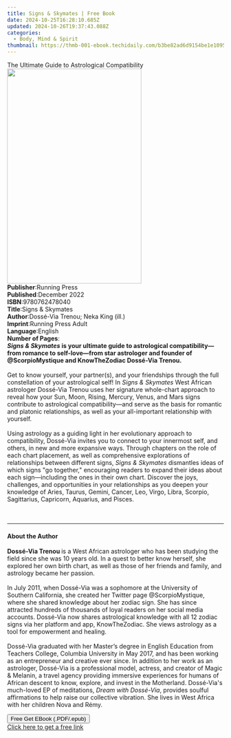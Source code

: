 ```yaml
---
title: Signs & Skymates | Free Book
date: 2024-10-25T16:28:10.685Z
updated: 2024-10-26T19:37:43.088Z
categories:
  - Body, Mind & Spirit
thumbnail: https://thmb-001-ebook.techidaily.com/b3be82ad6d9154be1e10959a7e3044d2e8076e05e3393d5718a337b5ccdbdb6b.jpg
---
```

<main id="book-container">
  <div class="flex flex-col">
    <div class="book-brief flex-1 py-6 px-4 sm:p-6 md:py-10 md:px-8">
      <!-- brief-->
      <div class="book-brief-main">
        The Ultimate Guide to Astrological Compatibility
      </div>
    </div>
    <div
      class="book-meta-info flex-1 grid gap-4 col-start-1 col-end-3 row-start-1 sm:mb-6 sm:grid-cols-4 lg:gap-6 lg:col-start-2 lg:row-end-6 lg:row-span-6 lg:mb-0"
    >
      <div
        class="book-meta-info-left place-content-center mt-4 p-4 text-sm leading-6 col-start-2 col-span-2 dark:text-slate-400"
      >
        <img
          class="w-full h-500 object-cover rounded-lg sm:h-255 sm:col-span-2 lg:col-span-full"
          src="https://img-001-ebook.techidaily.com/41636955aa5e3736bdfb7be633ef7cf5126a7467c1e708cfca84cc035ef20e72.jpg"
          alt=""
          width="312"
          height="500"
        />
      </div>
      <div
        class="book-meta-info-right mt-2 col-start-1 row-start-2 col-span-3 self-center"
      >
        <!-- meta data  -->
        <div class="flex flex-col px-4 md:px-8">
          <div class="flex-1">
            <strong>Publisher</strong>:<span class="px-2">Running Press</span>
          </div>
          <div class="flex-1">
            <strong>Published</strong>:<span class="px-2">December 2022</span>
          </div>
          <div class="flex-1">
            <strong>ISBN</strong>:<span class="px-2">9780762478040</span>
          </div>
          <div class="flex-1">
            <strong>Title</strong>:<span class="px-2"
              >Signs &amp; Skymates</span
            >
          </div>
          <div class="flex-1">
            <strong>Author</strong>:<span class="px-2"
              >Dossé-Via Trenou; Neka King (ill.)</span
            >
          </div>
          <div class="flex-1">
            <strong>Imprint</strong>:<span class="px-2"
              >Running Press Adult</span
            >
          </div>
          <div class="flex-1">
            <strong>Language</strong>:<span class="px-2">English</span>
          </div>
          <div class="flex-1">
            <strong>Number of Pages</strong>:<span class="px-2"></span>
          </div>
        </div>
      </div>
    </div>
    <div class="book-description flex-1 py-6 px-4 sm:p-6 md:py-10 md:px-8">
      <div class="book-description-main">
        <div accordion-content="" id="description">
          <b
            ><i>Signs &amp; Skymates&nbsp;</i>is your&nbsp;ultimate guide to
            astrological compatibility—from romance to self-love—from star
            astrologer and founder of @ScorpioMystique and KnowTheZodiac
            Dossé-Via Trenou.&nbsp;</b
          ><br /><br />Get to know yourself, your partner(s), and your
          friendships through the full constellation of your astrological self!
          In&nbsp;<i>Signs &amp; Skymates&nbsp;</i>West African astrologer
          Dossé-Via Trenou uses her signature whole-chart approach to reveal how
          your Sun, Moon, Rising, Mercury, Venus, and Mars signs contribute to
          astrological compatibility—and serve as the basis for romantic and
          platonic relationships, as well as your all-important relationship
          with yourself.&nbsp;<br /><br />Using astrology as a guiding light in
          her evolutionary approach to compatibility, Dossé-Via invites you to
          connect to your innermost self, and others, in new and more expansive
          ways. Through chapters on the role of each chart placement, as well as
          comprehensive explorations of relationships between different
          signs,&nbsp;<i>Signs &amp; Skymates&nbsp;</i>dismantles ideas of which
          signs "go together," encouraging readers to expand their ideas about
          each sign—including the ones in their own chart. Discover the joys,
          challenges, and opportunities in your relationships as you deepen your
          knowledge of Aries, Taurus, Gemini, Cancer, Leo, Virgo, Libra,
          Scorpio, Sagittarius, Capricorn, Aquarius, and Pisces.&nbsp;<br /><br />&nbsp;
        </div>
        <div class="accordion-fader"></div>
      </div>
    </div>
    <div class="book-excerpts flex-1 py-6 px-4 sm:p-6 md:py-10 md:px-8">
      <!-- excerpts-->
      <div class="book-excerpts-main">
        <hr />
        <h4 class="placeholder placeholder-heading">
          <span>About the Author</span>
        </h4>
        <p></p>
        <p>
          <b>Dossé-Via Trenou&nbsp;</b>is a West African astrologer who has been
          studying the field since she was 10 years old. In a quest to better
          know herself, she explored her own birth chart, as well as those of
          her friends and family, and astrology became her passion.<br />&nbsp;<br />In
          July 2011, when Dossé-Via was a sophomore at the University of
          Southern California, she created her Twitter
          page&nbsp;@ScorpioMystique, where she shared knowledge about her
          zodiac sign.&nbsp;She has since attracted hundreds of thousands of
          loyal readers on her social media accounts. Dossé-Via now shares
          astrological knowledge with all 12 zodiac signs via her platform and
          app, KnowTheZodiac. She views astrology as a tool for empowerment and
          healing.<br />&nbsp;<br />Dossé-Via graduated with her Master’s degree
          in English Education from Teachers College, Columbia University in May
          2017, and has been working as an entrepreneur and creative ever since.
          In addition to her work as an astrologer, Dossé-Via is a professional
          model, actress, and creator of&nbsp;Magic &amp; Melanin, a travel
          agency providing immersive experiences for humans of African descent
          to know, explore, and invest in the Motherland. Dossé-Via's much-loved
          EP of meditations,&nbsp;<i>Dream with Dossé-Via</i>, provides soulful
          affirmations to help raise our collective vibration. She lives in West
          Africa with her children Nova and Rémy.
        </p>
        <p></p>
      </div>
    </div>
    <div
      class="book-about-author flex-1 py-6 px-4 sm:p-6 md:py-10 md:px-8"
    ></div>
    <div class="book-free-get flex-1 py-6 px-4 sm:p-6 md:py-10 md:px-8">
      <button
        id="btn-free-get"
        class="bg-blue-500 hover:bg-blue-700 text-white font-bold py-2 px-4 rounded"
      >
        Free Get EBook (.PDF/.epub)
      </button>
      <div id="countdown-display" class="px-2 text-lg mt-2"></div>
      <a
        id="free-link"
        class="hidden bg-blue-500 hover:bg-blue-700 text-white font-bold py-2 px-4 rounded"
        href="https://www.ebooks.com/en-us/book/210532939/signs-skymates/doss-via-trenou/"
        target="_blank"
        >Click here to get a free link</a
      >
    </div>
    <script>
      let countdownTime = 0;
      let countdownInterval = null;
      document
        .getElementById('btn-free-get')
        .addEventListener('click', startCountdown);
      function startCountdown() {
        countdownTime = new Date().getTime() + 60000 * 3;
        countdownInterval = setInterval(updateCountdown, 1000);
        document.getElementById('btn-free-get').disabled = true;
        document
          .getElementById('btn-free-get')
          .classList.add('bg-gray-500', 'cursor-not-allowed');
      }
      function updateCountdown() {
        let currentTime = new Date().getTime();
        let timeLeft = countdownTime - currentTime;
        let secondsLeft = Math.floor(timeLeft / 1000);
        document.getElementById('countdown-display').innerHTML =
          `Remaining time: ${secondsLeft} seconds.`;
        if (secondsLeft <= 0) {
          clearInterval(countdownInterval);
          document.getElementById('btn-free-get').classList.add('hidden');
          document.getElementById('free-link').classList.remove('hidden');
          document.getElementById('countdown-display').innerHTML = '';
        }
      }
    </script>
  </div>
</main>

<ins class="adsbygoogle"
      style="display:block"
      data-ad-client="ca-pub-7571918770474297"
      data-ad-slot="8358498916"
      data-ad-format="auto"
      data-full-width-responsive="true"></ins>
    
